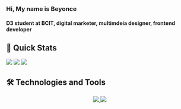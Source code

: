 ### Hi, My name is Beyonce
#### D3 student at BCIT, digital marketer, multimdeia designer, frontend developer
##

## 🚀 Quick Stats
<img src="https://github-readme-stats.vercel.app/api/top-langs?username=zluvsand&layout=compact"/>
<img src="https://github-readme-streak-stats.herokuapp.com/?user=zluvsand"/>
<img src="https://github-readme-stats.vercel.app/api/pin/?username=zluvsand&repo=github_profile"/>

## 🛠️ Technologies and Tools
<p align="center">
  <a href="https://skillicons.dev">
    <img src="https://skillicons.dev/icons?i=github,vercel,vscode,react,nextjs,html,css,js,tailwind" />
  </a>
  <a href="https://skillicons.dev">
    <img src="https://skillicons.dev/icons?i=figma,wordpress,gcp,discord,ae,ai,ps,pr" />
  </a>
</p>

<!--
**BeyonceB/BeyonceB** is a ✨ _special_ ✨ repository because its `README.md` (this file) appears on your GitHub profile.

Here are some ideas to get you started:

- 🔭 I’m currently working on ...
- 🌱 I’m currently learning ...
- 👯 I’m looking to collaborate on ...
- 🤔 I’m looking for help with ...
- 💬 Ask me about ...
- 📫 How to reach me: ...
- 😄 Pronouns: ...
- ⚡ Fun fact: ...
-->
